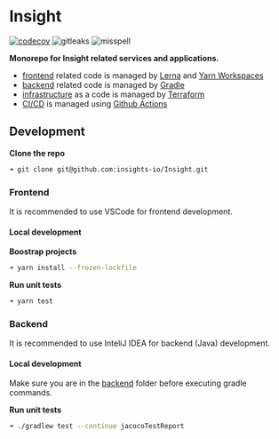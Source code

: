 # Insight

[![codecov](https://codecov.io/gh/insights-io/insight/branch/master/graph/badge.svg)](https://codecov.io/gh/insights-io/insight)
![gitleaks](https://github.com/insights-io/Insight/workflows/gitleaks/badge.svg)
![misspell](https://github.com/insights-io/Insight/workflows/misspell/badge.svg)

**Monorepo for Insight related services and applications.**

- [frontend](frontend) related code is managed by [Lerna](https://github.com/lerna/lerna) and [Yarn Workspaces](https://yarnpkg.com/lang/en/docs/workspaces/)
- [backend](backend) related code is managed by [Gradle](http://gradle.org/)
- [infrastructure](infrastructure) as a code is managed by [Terraform](https://www.terraform.io/)
- [CI/CD](.github/workflows) is managed using [Github Actions](https://github.com/features/actions)

## Development

**Clone the repo**

```sh
➜ git clone git@github.com:insights-io/Insight.git
```

### Frontend

It is recommended to use VSCode for frontend development.

#### Local development

**Boostrap projects**

```sh
➜ yarn install --frozen-lockfile
```

**Run unit tests**

```sh
➜ yarn test
```

### Backend

It is recommended to use InteliJ IDEA for backend (Java) development.

#### Local development

Make sure you are in the [backend](backend) folder before executing gradle commands.

**Run unit tests**

```sh
➜ ./gradlew test --continue jacocoTestReport
```
